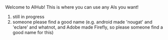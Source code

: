 Welcome to AIHub! This is where you can use any AIs you want!
1. still in progress
2. someone please find a good name (e.g. android made 'nougat' and 'eclare' and whatnot, and Adobe made Firefly, so please someone find a good name for this)
